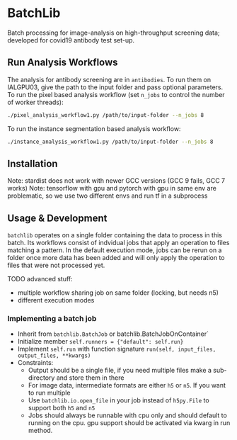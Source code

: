 # BatchLib

Batch processing for image-analysis on high-throughput screening data; developed for covid19 antibody test set-up.

## Run Analysis Workflows

The analysis for antibody screening are in `antibodies`. To run them on IALGPU03, give the path to the input folder and pass optional parameters.
To run the pixel based analysis workflow (set `n_jobs` to control the number of worker threads):
```sh
./pixel_analysis_workflow1.py /path/to/input-folder --n_jobs 8
```
To run the instance segmentation based analysis workflow:
```sh
./instance_analysis_workflow1.py /path/to/input-folder --n_jobs 8
```

## Installation

Note: stardist does not work with newer GCC versions (GCC 9 fails, GCC 7 works)
Note: tensorflow with gpu and pytorch with gpu in same env are problematic, so we use two different envs and run tf in a subprocess

## Usage & Development

`batchlib` operates on a single folder containing the data to process in this batch.
Its workflows consist of indvidual jobs that apply an operation to files matching a pattern.
In the default execution mode, jobs can be rerun on a folder once more data has been added and will only
apply the operation to files that were not processed yet.

TODO advanced stuff:
- multiple workflow sharing job on same folder (locking, but needs n5)
- different execution modes

### Implementing a batch job

- Inherit from `batchlib.BatchJob` or batchlib.BatchJobOnContainer`
- Initialize member `self.runners = {"default": self.run}`
- Implement `self.run` with function signature `run(self, input_files, output_files, **kwargs)`
- Constraints:
    - Output should be a single file, if you need multiple files make a sub-directory and store them in there
    - For image data, intermediate formats are either `h5` or `n5`. If you want to run multiple 
    - Use `batchlib.io.open_file` in your job instead of `h5py.File` to support both `h5` and `n5`
    - Jobs should always be runnable with cpu only and should default to running on the cpu. gpu support should be activated via kwarg in run method.
